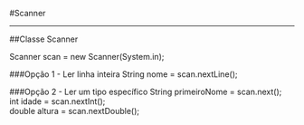#Scanner
<hr>

##Classe Scanner

Scanner scan = new Scanner(System.in);

###Opção 1 - Ler linha inteira
String nome = scan.nextLine();

###Opção 2 - Ler um tipo específico
String primeiroNome = scan.next();<br>
int idade = scan.nextInt();<br>
double altura = scan.nextDouble();